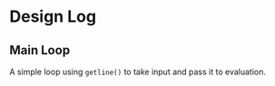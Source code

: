 # Design Log

## Main Loop
A simple loop using `getline()` to take input and pass it to evaluation.
